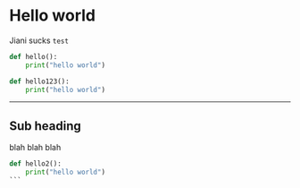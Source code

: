 # Hello world

Jiani sucks `test`

```python
def hello():
    print("hello world")

def hello123():
    print("hello world")
```



---

## Sub heading

blah blah blah


```python
def hello2():
    print("hello world")
``` 